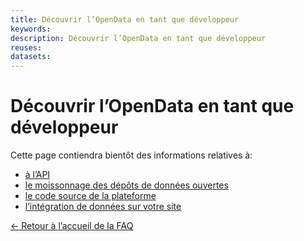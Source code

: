```yaml
---
title: Découvrir l’OpenData en tant que développeur
keywords:
description: Découvrir l’OpenData en tant que développeur
reuses:
datasets:
---
```


Découvrir l’OpenData en tant que développeur
============================================

Cette page contiendra bientôt des informations relatives à:

*   [à l’API](apidoc)
*   [le moissonnage des dépôts de données ouvertes](#harvesting)
*   [le code source de la plateforme](https://github.com/opendatalu/)
*   [l’intégration de données sur votre site](#embed)

[← Retour à l’accueil de la FAQ](/fr/pages/faq/)